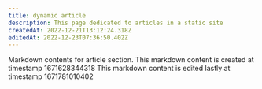 ```yaml
---
title: dynamic article
description: This page dedicated to articles in a static site
createdAt: 2022-12-21T13:12:24.318Z
editedAt: 2022-12-23T07:36:50.402Z
---
```


Markdown contents for article section.
This markdown content is created at timestamp 1671628344318
This markdown content is edited lastly at timestamp 1671781010402